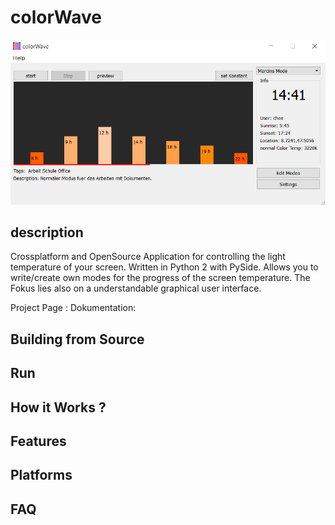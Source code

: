 # colorWave

![colorWave mainView](https://github.com/marcin96/colorWave/blob/master/MainView.PNG "colorWave mainView")

## description
Crossplatform and OpenSource Application for controlling the light temperature of your screen. Written in Python 2 with PySide. Allows you to write/create own modes for the progress of the screen temperature. The Fokus lies also on a understandable graphical user interface.

Project Page :
Dokumentation:

## Building from Source

## Run

## How it Works ?

## Features

## Platforms


## FAQ

